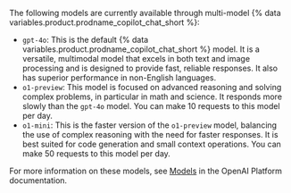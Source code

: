 The following models are currently available through multi-model {% data variables.product.prodname_copilot_chat_short %}:

* `gpt-4o`: This is the default {% data variables.product.prodname_copilot_chat_short %} model. It is a versatile, multimodal model that excels in both text and image processing and is designed to provide fast, reliable responses. It also has superior performance in non-English languages.
* `o1-preview`: This model is focused on advanced reasoning and solving complex problems, in particular in math and science. It responds more slowly than the `gpt-4o` model. You can make 10 requests to this model per day.
* `o1-mini`: This is the faster version of the `o1-preview` model, balancing the use of complex reasoning with the need for faster responses. It is best suited for code generation and small context operations. You can make 50 requests to this model per day.

For more information on these models, see [Models](https://platform.openai.com/docs/models/models) in the OpenAI Platform documentation.
